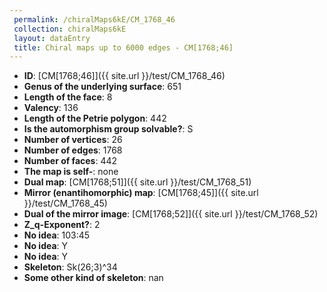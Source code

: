 ```yaml
--- 
 permalink: /chiralMaps6kE/CM_1768_46 
 collection: chiralMaps6kE
 layout: dataEntry
 title: Chiral maps up to 6000 edges - CM[1768;46]
---
```


- **ID**: [CM[1768;46]]({{ site.url }}/test/CM_1768_46)
- **Genus of the underlying surface**: 651
- **Length of the face**: 8
- **Valency**: 136
- **Length of the Petrie polygon**: 442
- **Is the automorphism group solvable?**: S
- **Number of vertices**: 26
- **Number of edges**: 1768
- **Number of faces**: 442
- **The map is self-**: none
- **Dual map**: [CM[1768;51]]({{ site.url }}/test/CM_1768_51)
- **Mirror (enantihomorphic) map**: [CM[1768;45]]({{ site.url }}/test/CM_1768_45)
- **Dual of the mirror image**: [CM[1768;52]]({{ site.url }}/test/CM_1768_52)
- **Z_q-Exponent?**: 2
- **No idea**:  103:45
- **No idea**: Y
- **No idea**: Y
- **Skeleton**: Sk(26;3)^34
- **Some other kind of skeleton**: nan
